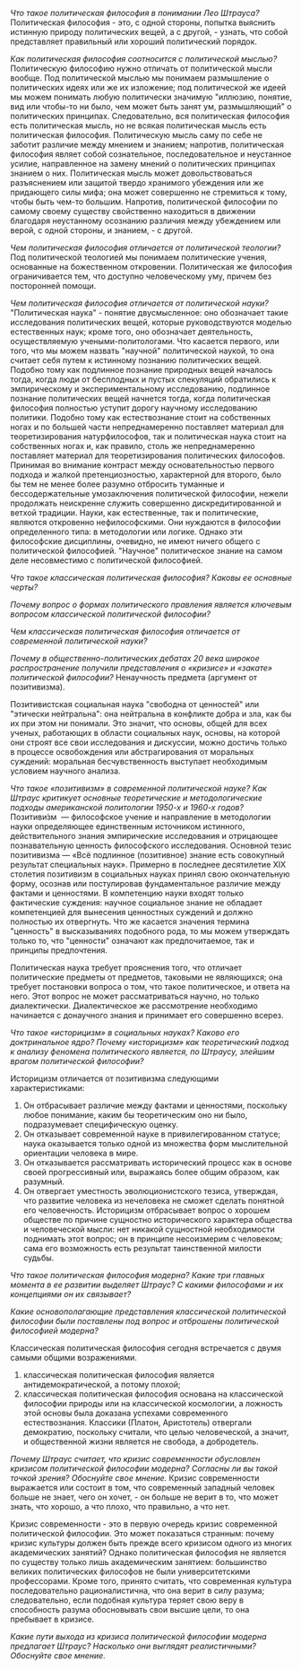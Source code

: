 _Что такое политическая философия в понимании Лео Штрауса?_
Политическая философия - это, с одной стороны, попытка выяснить истинную природу политических вещей, а с другой, - узнать, что собой представляет правильный или хороший политический порядок.

_Как политическая философия соотносится с политической мыслью?_
Политическую философию нужно отличать от политической мысли вообще.
Под политической мыслью мы понимаем размышление о политических идеях или же их изложение; под политической же идеей мы можем понимать любую политически значимую "иллюзию, понятие, вид или чтобы-то ни было, чем может быть занят ум, размышляющий" о политических принципах. Следовательно, вся политическая философия есть политическая мысль, но не всякая политическая мысль есть политическая философия. Политическую мысль саму по себе не заботит различие между мнением и знанием; напротив, политическая философия являет собой сознательное, последовательное и неустанное усилие, направленное на замену мнений о политических принципах знанием о них.
Политическая мысль может довольствоваться разъяснением или защитой твердо хранимого убеждения или же придающего силы мифа; она может совершенно не стремиться к тому, чтобы быть чем-то большим. Напротив, политической философии по самому своему существу свойственно находиться в движении благодаря неустанному осознанию различия между убеждением или верой, с одной стороны, и знанием, - с другой.

_Чем политическая философия отличается от политической теологии?_
Под политической теологией мы понимаем политические учения, основанные на божественном откровении. Политическая же философия ограничивается тем, что доступно человеческому уму, причем без посторонней помощи.

_Чем политическая философия отличается от политической науки?_
"Политическая наука" - понятие двусмысленное: оно обозначает такие исследования политических вещей, которые руководствуются моделью естественных наук; кроме того, оно обозначает деятельность, осуществляемую учеными-политологами. Что касается первого, или того, что мы можем назвать "научной" политической наукой, то она считает себя путем к истинному познанию политических вещей. Подобно тому как подлинное познание природных вещей началось тогда, когда люди от бесплодных и пустых спекуляций обратились к эмпирическому и экспериментальному исследованию, подлинное познание политических вещей начнется тогда, когда политическая философия полностью уступит дорогу научному исследованию политики. Подобно тому как естествознание стоит на собственных ногах и по большей части непреднамеренно поставляет материал для теоретизирования натурфилософов, так и политическая наука стоит на собственных ногах и, как правило, столь же непреднамеренно поставляет материал для теоретизирования политических философов. Принимая во внимание контраст между основательностью первого подхода и жалкой претенциозностью, характерной для второго, было бы тем не менее более разумно отбросить туманные и бессодержательные умозаключения политической философии, нежели продолжать неискренне служить совершенно дискредитированной и ветхой традиции. Науки, как естественные, так и политические, являются откровенно нефилософскими. Они нуждаются в философии определенного типа: в методологии или логике. Однако эти философские дисциплины, очевидно, не имеют ничего общего с политической философией. "Научное" политическое знание на самом деле несовместимо с политической философией.

_Что такое классическая политическая философия? Каковы ее основные черты?_

_Почему вопрос о формах политического правления является ключевым вопросом классической политической философии?_

_Чем классическая политическая философия отличается от современной политической науки?_

_Почему в общественно-политических дебатах 20 века широкое распространение получили представления о «кризисе» и «закате» политической философии?_
Ненаучность предмета (аргумент от позитивизма). 

Позитивистская социальная наука "свободна от ценностей" или "этически нейтральна": она нейтральна в конфликте добра и зла, как бы их при этом ни понимали. Это значит, что основы, общей для всех ученых, работающих в области социальных наук, основы, на которой они строят все свои исследования и дискуссии, можно достичь только в процессе освобождения или абстрагирования от моральных суждений: моральная бесчувственность выступает необходимым условием научного анализа.

_Что такое «позитивизм» в современной политической науке? Как Штраус критикует основные теоретические и методологические подходы американской политологии 1950-х и 1960-х годов?_
Позитиви́зм  — философское учение и направление в методологии науки определяющее единственным источником истинного, действительного знания эмпирические исследования и отрицающее познавательную ценность философского исследования. Основной тезис позитивизма — «Всё подлинное (позитивное) знание есть совокупный результат специальных наук».
Примерно в последнее десятилетие XIX столетия позитивизм в социальных науках принял свою окончательную форму, осознав или постулировав фундаментальное различие между фактами и ценностями. В компетенцию науки входят только фактические суждения: научное социальное знание не обладает компетенцией для вынесения ценностных суждений и должно полностью их отвергнуть. Что же касается значения термина "ценность" в высказываниях подобного рода, то мы можем утверждать только то, что "ценности" означают как предпочитаемое, так и принципы предпочтения.

Политическая наука требует прояснения того, что отличает политические предметы от предметов, таковыми не являющихся; она требует постановки вопроса о том, что такое политическое, и ответа на него. Этот вопрос не может рассматриваться научно, но только диалектически. Диалектическое же рассмотрение необходимо начинается с донаучного знания и принимает его совершенно всерез.

_Что такое «историцизм» в социальных науках? Каково его доктринальное ядро? 
Почему «историцизм» как теоретический подход к анализу феномена политического является, по Штраусу, злейшим врагом политической философии?_

Историцизм отличается от позитивизма следующими характеристиками: 
1) Он отбрасывает различие между фактами и ценностями, поскольку любое понимание, каким бы теоретическим оно ни было, подразумевает специфическую оценку. 
2) Он отказывает современной науке в привилегированном статусе; наука оказывается только одной из множества форм мыслительной ориентации человека в мире. 
3) Он отказывается рассматривать исторический процесс как в основе своей прогрессивный или, выражаясь более общим образом, как разумный. 
4) Он отвергает уместность эволюционистского тезиса, утверждая, что развитие человека из нечеловека не сможет сделать понятной его человечность. 
Историцизм отбрасывает вопрос о хорошем обществе по причине сущностно исторического характера общества и человеческой мысли: нет никакой сущностной необходимости поднимать этот вопрос; он в принципе несоизмерим с человеком; сама его возможность есть результат таинственной милости судьбы.

_Что такое политическая философия модерна? Какие три главных момента в ее развитии выделяет Штраус? С какими философами и их концепциями он их связывает?_

_Какие основополагающие представления классической политической философии были поставлены под вопрос и отброшены политической философией модерна?_

Классическая политическая философия сегодня встречается с двумя самыми общими возражениями. 
1) классическая политическая философия является антидемократической, а потому плохой; 
2) классическая политическая философия основана на классической философии природы или на классической космологии, а ложность этой основы была доказана успехами современного естествознания.
Классики (Платон, Аристотель) отвергали демократию, поскольку считали, что целью человеческой, а значит, и общественной жизни является не свобода, а добродетель.

_Почему Штраус считает, что кризис современности обусловлен кризисом политической философии модерна? Согласны ли вы такой точкой зрения? Обоснуйте свое мнение._
Кризис современности выражается или состоит в том, что современный западный человек больше не знает, чего он хочет, - он больше не верит в то, что может знать, что хорошо, а что плохо, что правильно, а что нет.

Кризис современности - это в первую очередь кризис современной политической философии. Это может показаться странным: почему кризис культуры должен быть прежде всего кризисом одного из многих академических занятий? Однако политическая философия не является по существу только лишь академическим занятием: большинство великих политических философов не были университетскими профессорами. Кроме того, принято считать, что современная культура последовательно рационалистична, что она верит в силу разума; следовательно, если подобная культура теряет свою веру в способность разума обосновывать свои высшие цели, то она пребывает в кризисе.

_Какие пути выхода из кризиса политической философии модерна предлагает Штраус? Насколько они выглядят реалистичными? Обоснуйте свое мнение._ 
